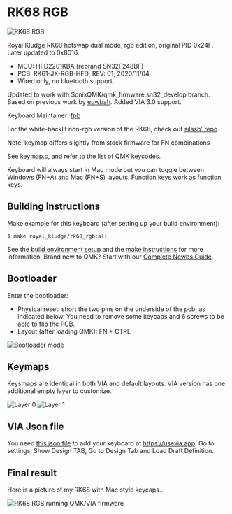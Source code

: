 # RK68 RGB

![RK68 RGB](./imgs/IMG_20210321_025644.jpg)

Royal Kludge RK68 hotswap dual mode, rgb edition, original PID 0x24F. Later updated to 0x8016.

- MCU: HFD2201KBA (rebrand SN32F248BF)
- PCB: RK61-JX-RGB-HFD; REV: 01; 2020/11/04
- Wired only, no bluetooth support.

Updated to work with SonixQMK/qmk_firmware:sn32_develop branch. Based on previous work by [euwbah](https://github.com/euwbah). Added VIA 3.0 support.

Keyboard Maintainer: [fpb](https://github.com/fpb)

For the white-backlit non-rgb version of the RK68, check out [silasb' repo](https://github.com/silasb/qmk_firmware)


Note: keymap differs slightly from stock firmware for FN combinations

See [keymap.c](keymaps/default/keymap.c), and refer to the [list
of QMK keycodes](https://beta.docs.qmk.fm/using-qmk/simple-keycodes/keycodes).

Keyboard will always start in Mac mode but you can toggle between Windows (FN+A) and Mac (FN+S) layouts. Function keys work as function keys.

Building instructions
-----------------


Make example for this keyboard (after setting up your build environment):

    $ make royal_kludge/rk68_rgb:all

See the [build environment setup](https://docs.qmk.fm/#/getting_started_build_tools) and the [make instructions](https://docs.qmk.fm/#/getting_started_make_guide) for more information. Brand new to QMK? Start with our [Complete Newbs Guide](https://docs.qmk.fm/#/newbs).

## Bootloader

Enter the bootloader:

- Physical reset: short the two pins on the underside of the pcb, as indicated below. You need to remove some keycaps and 6 screws to be able to flip the PCB.
- Layout (after loading QMK): FN + CTRL

![Bootloader mode](./imgs/bootmode.jpg)

## Keymaps

Keysmaps are identical in both VIA and default layouts. VIA version has one additional empty layer to customize.

![Layer 0](./imgs/layer0.jpg)
![Layer 1](./imgs/layer1.jpg)

## VIA Json file

You need [this json file](./keymaps/via/rk68-rgb_via.json) to add your keyboard at https://usevia.app. Go to settings, Show Design TAB, Go to Design Tab and Load Draft Definition.

## Final result

Here is a picture of my RK68 with Mac style keycaps...

![RK68 RGB running QMK/VIA firmware](./imgs/IMG_20231118_133253.jpg)